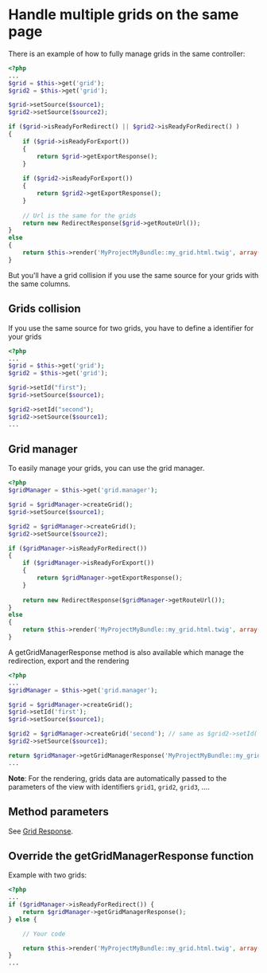 Handle multiple grids on the same page
=========================================

There is an example of how to fully manage grids in the same controller:

```php
<?php
...
$grid = $this->get('grid');
$grid2 = $this->get('grid');

$grid->setSource($source1);
$grid2->setSource($source2);

if ($grid->isReadyForRedirect() || $grid2->isReadyForRedirect() )
{
    if ($grid->isReadyForExport())
	{
		return $grid->getExportResponse();
	}
	
	if ($grid2->isReadyForExport())
	{
		return $grid2->getExportResponse();
	}
	
	// Url is the same for the grids
    return new RedirectResponse($grid->getRouteUrl());
}
else
{
    return $this->render('MyProjectMyBundle::my_grid.html.twig', array('grid' => $grid, 'grid2' => $grid2));
}
```

But you'll have a grid collision if you use the same source for your grids with the same columns.

## Grids collision

If you use the same source for two grids, you have to define a identifier for your grids

```php
<?php
...
$grid = $this->get('grid');
$grid2 = $this->get('grid');

$grid->setId("first");
$grid->setSource($source1);

$grid2->setId("second");
$grid2->setSource($source1);
...
```

## Grid manager

To easily manage your grids, you can use the grid manager.

```php
<?php
$gridManager = $this->get('grid.manager');

$grid = $gridManager->createGrid();
$grid->setSource($source1);

$grid2 = $gridManager->createGrid();
$grid2->setSource($source2);

if ($gridManager->isReadyForRedirect())
{
    if ($gridManager->isReadyForExport())
	{
		return $gridManager->getExportResponse();
	}
	
    return new RedirectResponse($gridManager->getRouteUrl());
}
else
{
    return $this->render('MyProjectMyBundle::my_grid.html.twig', array('grid' => $grid, 'grid2' => $grid2));
}

```

A getGridManagerResponse method is also available which manage the redirection, export and the rendering

```php
<?php
...
$gridManager = $this->get('grid.manager');

$grid = $gridManager->createGrid();
$grid->setId('first');
$grid->setSource($source1);

$grid2 = $gridManager->createGrid('second'); // same as $grid2->setId('second');
$grid2->setSource($source1);

return $gridManager->getGridManagerResponse('MyProjectMyBundle::my_grid.html.twig');
...
```

**Note**: For the rendering, grids data are automatically passed to the parameters of the view with identifiers `grid1`, `grid2`, `grid3`, ....

## Method parameters

See [Grid Response](grid_response.md#method_parameters).

## Override the getGridManagerResponse function

Example with two grids:

```php
<?php
...
if ($gridManager->isReadyForRedirect()) {
    return $gridManager->getGridManagerResponse();
} else {

    // Your code

    return $this->render('MyProjectMyBundle::my_grid.html.twig', array('grid' => $grid, 'grid2' => $grid2));
}
...
```
